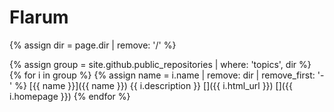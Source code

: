 # Flarum

{% assign dir = page.dir | remove: '/' %}

{% assign group = site.github.public_repositories | where: 'topics', dir %}
{% for i in group %}
  {% assign name = i.name | remove: dir | remove_first: '-' %}
  <span class="block">[{{ name }}]({{ name }})</span>
  <span class="block">{{ i.description }}</span>
  <span class="block">
    [<i class="fa-brands fa-github fa-fw"></i>]({{ i.html_url }})
    []({{ i.homepage }})
  </span>
{% endfor %}
